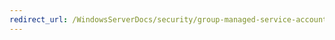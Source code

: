 ```yaml
---
redirect_url: /WindowsServerDocs/security/group-managed-service-accounts/security-options/system-cryptography-force-strong-key-protection-for-user-keys-stored-on-the-computer-explain-text.md
---
```

